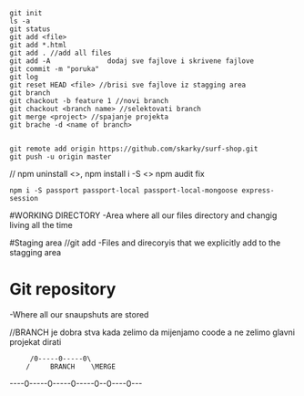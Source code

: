 	git init
	ls -a
	git status
	git add <file>
	git add *.html
	git add . //add all files
	git add -A 				dodaj sve fajlove i skrivene fajlove 
	git commit -m "poruka"
	git log
	git reset HEAD <file> //brisi sve fajlove iz stagging area
	git branch 
	git chackout -b feature 1 //novi branch
	git chackout <branch name> //selektovati branch
	git merge <project> //spajanje projekta
	git brache -d <name of branch>


	git remote add origin https://github.com/skarky/surf-shop.git
	git push -u origin master


//	npm uninstall <>, npm install i -S <>
	npm audit fix

	npm i -S passport passport-local passport-local-mongoose express-session

#WORKING DIRECTORY
-Area where all our files directory and changig living all the time

#Staging area //git add <file>
-Files and direcoryis that we explicitly add to the stagging area

# Git repository
-Where all our snaupshuts are stored

//BRANCH je dobra stva kada zelimo da mijenjamo coode a ne zelimo glavni projekat dirati

		 /0-----0-----0\ 
		/	  BRANCH	\MERGE
----0-----0-----0-----0--0----0---